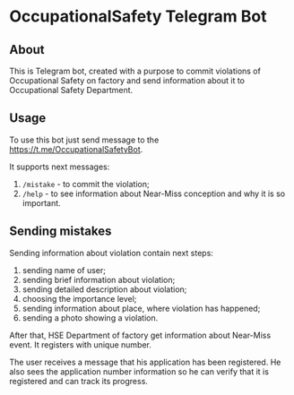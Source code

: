 # OccupationalSafety Telegram Bot

## About
This is Telegram bot, created with a purpose to commit violations of Occupational Safety on factory and send information about it to Occupational Safety Department.

## Usage

To use this bot just send message to the https://t.me/OccupationalSafetyBot.

It supports next messages:

1) ```/mistake``` - to commit the violation;
2) ```/help``` - to see information about Near-Miss conception and why it is so important.

## Sending mistakes

Sending information about violation contain next steps:
1) sending name of user;
2) sending brief information about violation;
3) sending detailed description about violation;
4) choosing the importance level;
5) sending information about place, where violation has happened;
6) sending a photo showing a violation.

After that, HSE Department of factory get information about Near-Miss event.
It registers with unique number.

The user receives a message that his application has been registered. He also sees the application number information so he can verify that it is registered and can track its progress.